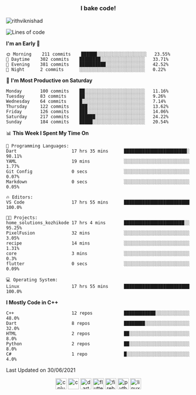 <h3 align="center">I bake code!</h3>

<p align="left"> <img src="https://komarev.com/ghpvc/?username=rithviknishad" alt="rithviknishad" /> </p>

<!--START_SECTION:waka-->
![Lines of code](https://img.shields.io/badge/From%20Hello%20World%20I%27ve%20Written-695988%20lines%20of%20code-blue)

**I'm an Early 🐤** 

```text
🌞 Morning    211 commits    ██████░░░░░░░░░░░░░░░░░░░   23.55% 
🌆 Daytime    302 commits    ████████░░░░░░░░░░░░░░░░░   33.71% 
🌃 Evening    381 commits    ██████████░░░░░░░░░░░░░░░   42.52% 
🌙 Night      2 commits      ░░░░░░░░░░░░░░░░░░░░░░░░░   0.22%

```
📅 **I'm Most Productive on Saturday** 

```text
Monday       100 commits    ██░░░░░░░░░░░░░░░░░░░░░░░   11.16% 
Tuesday      83 commits     ██░░░░░░░░░░░░░░░░░░░░░░░   9.26% 
Wednesday    64 commits     █░░░░░░░░░░░░░░░░░░░░░░░░   7.14% 
Thursday     122 commits    ███░░░░░░░░░░░░░░░░░░░░░░   13.62% 
Friday       126 commits    ███░░░░░░░░░░░░░░░░░░░░░░   14.06% 
Saturday     217 commits    ██████░░░░░░░░░░░░░░░░░░░   24.22% 
Sunday       184 commits    █████░░░░░░░░░░░░░░░░░░░░   20.54%

```


📊 **This Week I Spent My Time On** 

```text
💬 Programming Languages: 
Dart                     17 hrs 35 mins      ████████████████████████░   98.11% 
YAML                     19 mins             ░░░░░░░░░░░░░░░░░░░░░░░░░   1.77% 
Git Config               0 secs              ░░░░░░░░░░░░░░░░░░░░░░░░░   0.07% 
Markdown                 0 secs              ░░░░░░░░░░░░░░░░░░░░░░░░░   0.05%

🔥 Editors: 
VS Code                  17 hrs 55 mins      █████████████████████████   100.0%

🐱‍💻 Projects: 
home_solutions_kozhikode 17 hrs 4 mins       ███████████████████████░░   95.25% 
PixelFusion              32 mins             ░░░░░░░░░░░░░░░░░░░░░░░░░   3.05% 
recipe                   14 mins             ░░░░░░░░░░░░░░░░░░░░░░░░░   1.31% 
core                     3 mins              ░░░░░░░░░░░░░░░░░░░░░░░░░   0.3% 
flutter                  0 secs              ░░░░░░░░░░░░░░░░░░░░░░░░░   0.09%

💻 Operating System: 
Linux                    17 hrs 55 mins      █████████████████████████   100.0%

```

**I Mostly Code in C++** 

```text
C++                      12 repos            ████████████░░░░░░░░░░░░░   48.0% 
Dart                     8 repos             ████████░░░░░░░░░░░░░░░░░   32.0% 
HTML                     2 repos             ██░░░░░░░░░░░░░░░░░░░░░░░   8.0% 
Python                   2 repos             ██░░░░░░░░░░░░░░░░░░░░░░░   8.0% 
C#                       1 repo              █░░░░░░░░░░░░░░░░░░░░░░░░   4.0%

```



 Last Updated on 30/06/2021
<!--END_SECTION:waka-->

<p align="center">
  <img src="https://devicons.github.io/devicon/devicon.git/icons/cplusplus/cplusplus-original.svg" alt="cplusplus" width="30" height="30"/>
  <img src="https://devicons.github.io/devicon/devicon.git/icons/c/c-original.svg" alt="c" width="30" height="30"/>
  <img src="https://www.vectorlogo.zone/logos/dartlang/dartlang-icon.svg" alt="dart" width="30" height="30"/>
  <img src="https://www.vectorlogo.zone/logos/flutterio/flutterio-icon.svg" alt="flutter" width="30" height="30"/> 
  <img src="https://www.vectorlogo.zone/logos/firebase/firebase-icon.svg" alt="firebase" width="30" height="30"/> 
  <img src="https://devicons.github.io/devicon/devicon.git/icons/python/python-original.svg" alt="python" width="30" height="30"/> 
  <img src="https://devicons.github.io/devicon/devicon.git/icons/linux/linux-original.svg" alt="linux" width="30" height="30"/> 
</p>
